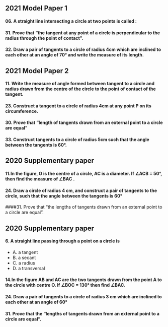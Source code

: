 ## 2021 Model Paper 1
#### 06. A straight line intersecting a circle at two points is called :
#### 31. Prove that “the tangent at any point of a circle is perpendicular to the radius through the point of contact”.
#### 32. Draw a pair of tangents to a circle of radius 4cm which are inclined to each other at an angle of 70° and write the measure of its length.

## 2021 Model Paper 2 
#### 11. Write the measure of angle formed between tangent to a circle and radius drawn from the centre of the circle to the point of contact of the tangent.
#### 23. Construct a tangent to a circle of radius 4cm at any point P on its circumference.
#### 30. Prove that “length of tangents drawn from an external point to a circle are equal"
#### 33. Construct tangents to a circle of radius 5cm such that the angle between the tangents is 60°.

## 2020 Supplementary paper 
#### 11.In the figure, O is the centre of a circle, AC is a diameter. If ∠ACB = 50°, then find the measure of ∠BAC .
#### 24. Draw a circle of radius 4 cm, and construct a pair of tangents to the circle, such that the angle between the tangents is 60°
####31. Prove that “the lengths of tangents drawn from an external point to a circle are equal”.

## 2020 Supplementary paper 
#### 6. A straight line passing through a point on a circle is
* A. a tangent
* B. a secant
* C. a radius
* D. a transversal

#### 14.In the figure AB and AC are the two tangents drawn from the point A to the circle with centre O. If ∠BOC = 130° then find ∠BAC.
#### 24. Draw a pair of tangents to a circle of radius 3 cm which are inclined to each other at an angle of 60°
#### 31. Prove that the “lengths of tangents drawn from an external point to a circle are equal”.
